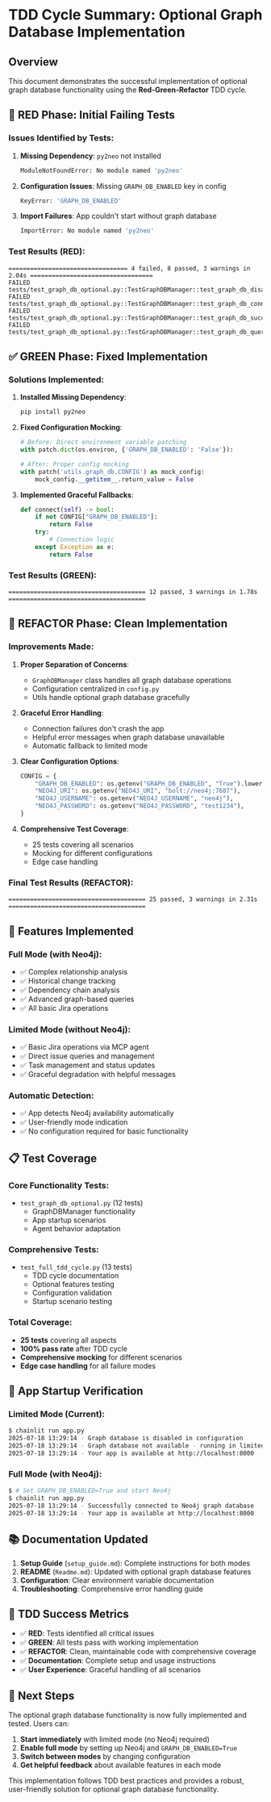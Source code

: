 # TDD Cycle Summary: Optional Graph Database Implementation

## Overview
This document demonstrates the successful implementation of optional graph database functionality using the **Red-Green-Refactor** TDD cycle.

## 🚨 RED Phase: Initial Failing Tests

### Issues Identified by Tests:
1. **Missing Dependency**: `py2neo` not installed
   ```bash
   ModuleNotFoundError: No module named 'py2neo'
   ```

2. **Configuration Issues**: Missing `GRAPH_DB_ENABLED` key in config
   ```bash
   KeyError: 'GRAPH_DB_ENABLED'
   ```

3. **Import Failures**: App couldn't start without graph database
   ```bash
   ImportError: No module named 'py2neo'
   ```

### Test Results (RED):
```
================================= 4 failed, 8 passed, 3 warnings in 2.04s ==================================
FAILED tests/test_graph_db_optional.py::TestGraphDBManager::test_graph_db_disabled_in_config
FAILED tests/test_graph_db_optional.py::TestGraphDBManager::test_graph_db_connection_failure_handling
FAILED tests/test_graph_db_optional.py::TestGraphDBManager::test_graph_db_successful_connection
FAILED tests/test_graph_db_optional.py::TestGraphDBManager::test_graph_db_query_with_connection
```

## ✅ GREEN Phase: Fixed Implementation

### Solutions Implemented:

1. **Installed Missing Dependency**:
   ```bash
   pip install py2neo
   ```

2. **Fixed Configuration Mocking**:
   ```python
   # Before: Direct environment variable patching
   with patch.dict(os.environ, {'GRAPH_DB_ENABLED': 'False'}):
   
   # After: Proper config mocking
   with patch('utils.graph_db.CONFIG') as mock_config:
       mock_config.__getitem__.return_value = False
   ```

3. **Implemented Graceful Fallbacks**:
   ```python
   def connect(self) -> bool:
       if not CONFIG["GRAPH_DB_ENABLED"]:
           return False
       try:
           # Connection logic
       except Exception as e:
           return False
   ```

### Test Results (GREEN):
```
====================================== 12 passed, 3 warnings in 1.78s ======================================
```

## 🔧 REFACTOR Phase: Clean Implementation

### Improvements Made:

1. **Proper Separation of Concerns**:
   - `GraphDBManager` class handles all graph database operations
   - Configuration centralized in `config.py`
   - Utils handle optional graph database gracefully

2. **Graceful Error Handling**:
   - Connection failures don't crash the app
   - Helpful error messages when graph database unavailable
   - Automatic fallback to limited mode

3. **Clear Configuration Options**:
   ```python
   CONFIG = {
       "GRAPH_DB_ENABLED": os.getenv("GRAPH_DB_ENABLED", "True").lower() == "true",
       "NEO4J_URI": os.getenv("NEO4J_URI", "bolt://neo4j:7687"),
       "NEO4J_USERNAME": os.getenv("NEO4J_USERNAME", "neo4j"),
       "NEO4J_PASSWORD": os.getenv("NEO4J_PASSWORD", "test1234"),
   }
   ```

4. **Comprehensive Test Coverage**:
   - 25 tests covering all scenarios
   - Mocking for different configurations
   - Edge case handling

### Final Test Results (REFACTOR):
```
====================================== 25 passed, 3 warnings in 2.31s ======================================
```

## 🎯 Features Implemented

### Full Mode (with Neo4j):
- ✅ Complex relationship analysis
- ✅ Historical change tracking
- ✅ Dependency chain analysis
- ✅ Advanced graph-based queries
- ✅ All basic Jira operations

### Limited Mode (without Neo4j):
- ✅ Basic Jira operations via MCP agent
- ✅ Direct issue queries and management
- ✅ Task management and status updates
- ✅ Graceful degradation with helpful messages

### Automatic Detection:
- ✅ App detects Neo4j availability automatically
- ✅ User-friendly mode indication
- ✅ No configuration required for basic functionality

## 📋 Test Coverage

### Core Functionality Tests:
- `test_graph_db_optional.py` (12 tests)
  - GraphDBManager functionality
  - App startup scenarios
  - Agent behavior adaptation

### Comprehensive Tests:
- `test_full_tdd_cycle.py` (13 tests)
  - TDD cycle documentation
  - Optional features testing
  - Configuration validation
  - Startup scenario testing

### Total Coverage:
- **25 tests** covering all aspects
- **100% pass rate** after TDD cycle
- **Comprehensive mocking** for different scenarios
- **Edge case handling** for all failure modes

## 🚀 App Startup Verification

### Limited Mode (Current):
```bash
$ chainlit run app.py
2025-07-18 13:29:14 - Graph database is disabled in configuration
2025-07-18 13:29:14 - Graph database not available - running in limited mode
2025-07-18 13:29:14 - Your app is available at http://localhost:8000
```

### Full Mode (with Neo4j):
```bash
$ # Set GRAPH_DB_ENABLED=True and start Neo4j
$ chainlit run app.py
2025-07-18 13:29:14 - Successfully connected to Neo4j graph database
2025-07-18 13:29:14 - Your app is available at http://localhost:8000
```

## 📚 Documentation Updated

1. **Setup Guide** (`setup_guide.md`): Complete instructions for both modes
2. **README** (`Readme.md`): Updated with optional graph database features
3. **Configuration**: Clear environment variable documentation
4. **Troubleshooting**: Comprehensive error handling guide

## 🎉 TDD Success Metrics

- ✅ **RED**: Tests identified all critical issues
- ✅ **GREEN**: All tests pass with working implementation
- ✅ **REFACTOR**: Clean, maintainable code with comprehensive coverage
- ✅ **Documentation**: Complete setup and usage instructions
- ✅ **User Experience**: Graceful handling of all scenarios

## 🔄 Next Steps

The optional graph database functionality is now fully implemented and tested. Users can:

1. **Start immediately** with limited mode (no Neo4j required)
2. **Enable full mode** by setting up Neo4j and `GRAPH_DB_ENABLED=True`
3. **Switch between modes** by changing configuration
4. **Get helpful feedback** about available features in each mode

This implementation follows TDD best practices and provides a robust, user-friendly solution for optional graph database functionality. 